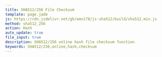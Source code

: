 ```yaml
---
title: SHA512/256 File Checksum
template: page.jade
js: https://cdn.jsdelivr.net/gh/emn178/js-sha512/build/sha512.min.js
method: sha512_256
action: Hash
auto_update: true
file_input: true
description: SHA512/256 online hash file checksum function
keywords: SHA512/256,online,hash,checksum
---
```

